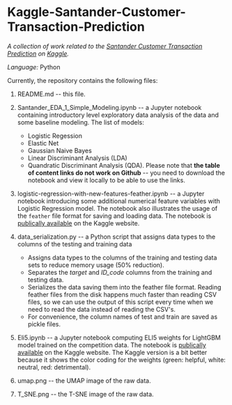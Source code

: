# Kaggle-Santander-Customer-Transaction-Prediction

*A collection of work related to the [Santander Customer Transaction Prediction](https://www.kaggle.com/c/santander-customer-transaction-prediction) on [Kaggle](https://www.kaggle.com/).*

*Language:* Python

Currently, the repository contains the following files:

1. README.md -- this file.

2. Santander_EDA_1_Simple_Modeling.ipynb -- a Jupyter notebook containing introductory level exploratory data analysis of the data and some baseline modeling. The list of models: 
    * Logistic Regession 
    * Elastic Net 
    * Gaussian Naive Bayes
    * Linear Discriminant Analysis (LDA)
    * Quandratic Discriminant Analysis (QDA).
Please note that **the table of content links do not work on Github**  -- you need to download the notebook and view it locally to be able to use the links.

3. logistic-regression-with-new-features-feather.ipynb -- a Jupyter notebook introducing some additional numerical feature variables with Logistic Regression model. The notebook also illustrates the usage of the `feather` file format for saving and loading data. The notebook is [publically available](https://www.kaggle.com/graf10a/logistic-regression-with-new-features-feather) on the Kaggle website.

4. data_serialization.py -- a Python script that assigns data types to the columns of the testing and training data
      * Assigns data types to the columns of the training and testing data sets to reduce memory usage (50% reduction).
      * Separates the *target* and *ID_code* columns from the training and testing data.
      * Serializes the data saving them into the feather file format. Reading feather files from the disk happens much faster than reading CSV files, so we can use the output of this script every time when we need to read the data instead of reading the CSV's.
      * For convenience, the column names of test and train are saved as pickle files.
      
5. Eli5.ipynb -- a Jupyter notebook computing ELI5 weights for LightGBM model trained on the competition data. The notebook is [publically available](https://www.kaggle.com/graf10a/santander-eli5-weights-for-lightgbm) on the Kaggle website. The Kaggle version is a bit better because it shows the color coding for the weights (green: helpful, white: neutral, red: detrimental).

6. umap.png -- the UMAP image of the raw data.

7. T_SNE.png -- the T-SNE image of the raw data.
